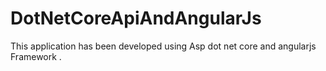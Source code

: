 # DotNetCoreApiAndAngularJs
This application has been developed using Asp dot net core and angularjs Framework .

